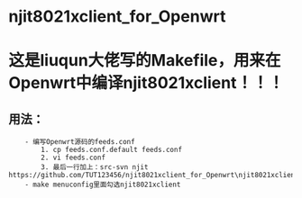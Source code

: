 # njit8021xclient_for_Openwrt
# 这是liuqun大佬写的Makefile，用来在Openwrt中编译njit8021xclient！！！
## 用法：
        - 编写Openwrt源码的feeds.conf
            1. cp feeds.conf.default feeds.conf
            2. vi feeds.conf
            3. 最后一行加上：src-svn njit https://github.com/TUT123456/njit8021xclient_for_Openwrt\njit8021xclient
        - make menuconfig里面勾选njit8021xclient
